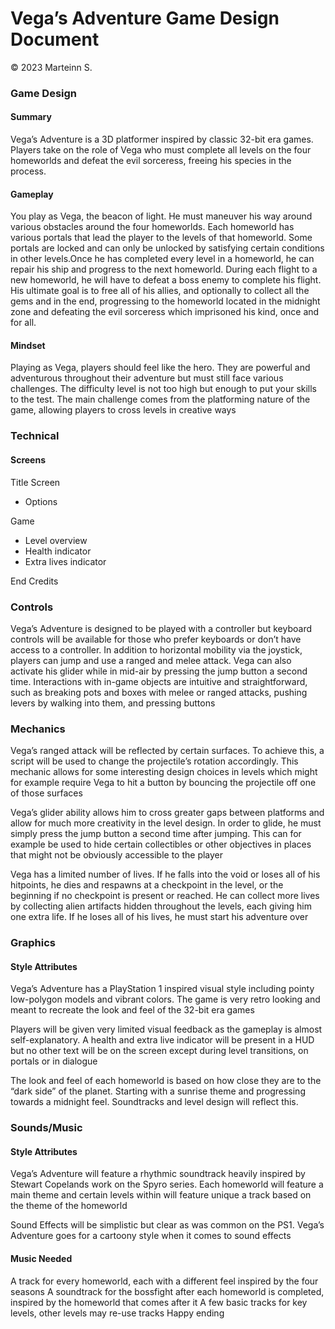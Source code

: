 # Vega’s Adventure Game Design Document
© 2023 Marteinn S.













 

### Game Design


#### Summary
Vega’s Adventure is a 3D platformer inspired by classic 32-bit era games. Players take on the role of Vega who must complete all levels on the four homeworlds and defeat the evil sorceress, freeing his species in the process.
#### Gameplay
You play as Vega, the beacon of light. He must maneuver his way around various obstacles around the four homeworlds. Each homeworld has various portals that lead the player to the levels of that homeworld. Some portals are locked and can only be unlocked by satisfying certain conditions in other levels.Once he has completed every level in a homeworld, he can repair his ship and progress to the next homeworld. During each flight to a new homeworld, he will have to defeat a boss enemy to complete his flight. His ultimate goal is to free all of his allies, and optionally to collect all the gems and in the end, progressing to the homeworld located in the midnight zone and defeating the evil sorceress which imprisoned his kind, once and for all. 

#### Mindset
Playing as Vega, players should feel like the hero. They are powerful and adventurous throughout their adventure but must still face various challenges. The difficulty level is not too high but enough to put your skills to the test. The main challenge comes from the platforming nature of the game, allowing players to cross levels in creative ways

### Technical
#### Screens
Title Screen
  - Options


Game
  - Level overview
  - Health indicator
  - Extra lives indicator


End Credits

### Controls
Vega’s Adventure is designed to be played with a controller but keyboard controls will be available for those who prefer keyboards or don’t have access to a controller. In addition to horizontal mobility via the joystick, players can jump and use a ranged and melee attack. Vega can also activate his glider while in mid-air by pressing the jump button a second time. Interactions with in-game objects are intuitive and straightforward, such as breaking pots and boxes with melee or ranged attacks, pushing levers by walking into them, and pressing buttons

### Mechanics
Vega’s ranged attack will be reflected by certain surfaces. To achieve this, a script will be used to change the projectile’s rotation accordingly. This mechanic allows for some interesting design choices in levels which might for example require Vega to hit a button by bouncing the projectile off one of those surfaces

Vega’s glider ability allows him to cross greater gaps between platforms and allow for much more creativity in the level design. In order to glide, he must simply press the jump button a second time after jumping. This can for example be used to hide certain collectibles or other objectives in places that might not be obviously accessible to the player

Vega has a limited number of lives. If he falls into the void or loses all of his hitpoints, he dies and respawns at a checkpoint in the level, or the beginning if no checkpoint is present or reached. He can collect more lives by collecting alien artifacts hidden throughout the levels, each giving him one extra life. If he loses all of his lives, he must start his adventure over
 












### Graphics
#### Style Attributes
Vega’s Adventure has a PlayStation 1 inspired visual style including pointy low-polygon models and vibrant colors. The game is very retro looking and meant to recreate the look and feel of the 32-bit era games

Players will be given very limited visual feedback as the gameplay is almost self-explanatory. A health and extra live indicator will be present in a HUD but no other text will be on the screen except during level transitions, on portals or in dialogue

The look and feel of each homeworld is based on how close they are to the “dark side” of the planet. Starting with a sunrise theme and progressing towards a midnight feel. Soundtracks and level design will reflect this.

### Sounds/Music
#### Style Attributes
Vega’s Adventure will feature a rhythmic soundtrack heavily inspired by Stewart Copelands work on the Spyro series. Each homeworld will feature a main theme and certain levels within will feature unique a track based on the theme of the homeworld

Sound Effects will be simplistic but clear as was common on the PS1. Vega’s Adventure goes for a cartoony style when it comes to sound effects

#### Music Needed
A track for every homeworld, each with a different feel inspired by the four seasons
A soundtrack for the bossfight after each homeworld is completed, inspired by the homeworld that comes after it
A few basic tracks for key levels, other levels may re-use tracks
Happy ending
